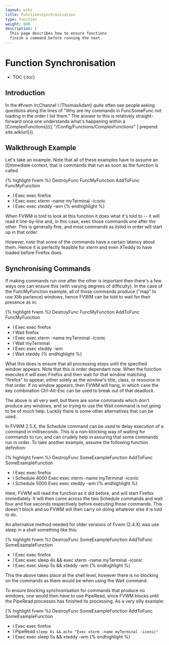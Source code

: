 ```yaml
---
layout: wiki
title: FunctionsSynchronisation
type: function
weight: 800
description: |
  This page describes how to ensure functions
  finish a command before running the next.
---
```

# Function Synchronisation

* TOC
{:toc}

## Introduction

In the #fvwm IrcChannel I (ThomasAdam) quite often see people asking
questions along the lines of "Why are my commands in FuncSomeFunc not
loading in the order I list them."   The answer to this is relatively
straight-forward once one understands what's happening within a
[ComplexFunctions]({{ "/Config/Functions/ComplexFunctions" | prepend: site.wikiurl}}).

## Walkthrough Example

Let's take an example.  Note that all of these examples have to assume an
[I]mmediate context, that is commands that run as soon as the function
is called.

{% highlight fvwm %}
DestroyFunc FuncMyFunction
AddToFunc   FuncMyFunction
+ I Exec exec firefox
+ I Exec exec xterm -name myTerminal -iconic
+ I Exec exec xteddy -wm
{% endhighlight %}

When FVWM is told to look at this function it does what it's told to
-- it will read it line-by-line and, in this case, exec those commands one
after the other.  This is generally fine, and most commands as listed in order
will start up in that order.

However, note that some of the commands have a certain latency about them.
Hence it is perfectly feasible for xterm and even XTeddy to have loaded before
Firefox does.

## Synchronising Commands

If making commands run one after the other is important then there's a few
ways one can ensure this (with varying degrees of difficulty).  In the case of
the FuncMyFunction example, all of those commands produce ("map" to use
Xlib parlance) windows, hence FVWM can be told to wait for their presence as
in:

{% highlight fvwm %}
DestroyFunc FuncMyFunction
AddToFunc   FuncMyFunction
+ I Exec exec firefox
+ I Wait firefox
+ I Exec exec xterm -name myTerminal -iconic
+ I Wait myTerminal
+ I Exec exec xteddy -wm
+ I Wait xteddy
{% endhighlight %}

What this does is ensure that all processing stops until the specified window
appears.  Note that this *is* order dependant now.  When the function
executes it will exec Firefox and then wait for that window matching "firefox"
to appear, either solely as the window's title, class, or resource in that
order.  If no window appears, then FVWM will hang, in which case the key
combination Ctrl-Alt-Esc can be used to break out of that deadlock.

The above is all very well, but there are some commands which don't produce
any windows, and so trying to use the Wait command is not going to be of much
help.  Luckily there is some other alternatives that can be used.

In FVWM 2.5.X, the Schedule command can be used to delay execution of a
command in milliseconds.   This is a non-blocking way of waiting for commands
to run, and can crudely help in assuring that some commands run in order.  To
take another example, assume the following function definition:


{% highlight fvwm %}
DestroyFunc SomeExampleFunction
AddToFunc   SomeExampleFunction
+ I Exec exec firefox
+ I Schedule 4000 Exec exec xterm -name myTerminal -iconic
+ I Schedule 5000 Exec exec xteddy -wm
{% endhighlight %}

Here, FVWM will read the function as it did before, and will start Firefox
immediately.  It will then come across the two Schedule commands and wait four
and five seconds respectively before executing those commands.  This doesn't
block and so FVWM will then carry on doing whatever else it is told to do.

An alternative method needed for older versions of Fvwm (2.4.X) was use
sleep in a shell something like this:

{% highlight fvwm %}
DestroyFunc SomeExampleFunction
AddToFunc   SomeExampleFunction
+ I Exec exec firefox
+ I Exec exec sleep 4s && exec xterm -name myTerminal -iconic
+ I Exec exec sleep 5s && xteddy -wm
{% endhighlight %}

This the above takes place at the shell level, however there is no blocking on
the commands as there would be when using the Wait command.

To ensure blocking synchronisation for commands that produce no windows, one
would then have to use PipeRead, since FVWM blocks until the PipeRead
processes has finished its processing.  As a very silly example:

{% highlight fvwm %}
DestroyFunc SomeExampleFunction
AddToFunc   SomeExampleFunction
+ I Exec exec firefox
+ I PipeRead `sleep 4s && echo "Exec xterm -name myTerminal -iconic"`
+ I Exec exec sleep 5s && xteddy -wm
{% endhighlight %}

